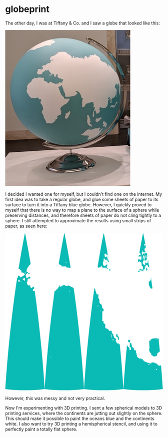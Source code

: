# globeprint

The other day, I was at Tiffany & Co. and I saw a globe that looked like this:

![Tiffany blue globe](images/globe.png)

I decided I wanted one for myself, but I couldn't find one on the internet. My first idea was to take a regular globe, and glue some sheets of paper to its surface to turn it into a Tiffany blue globe. However, I quickly proved to myself that there is no way to map a plane to the surface of a sphere while preserving distances, and therefore sheets of paper do not cling tightly to a sphere. I still attempted to approximate the results using small strips of paper, as seen here:

![Strips of globe](images/octant_true_0.png)

However, this was messy and not very practical.

Now I'm experimenting with 3D printing. I sent a few spherical models to 3D printing services, where the continents are jutting out slightly on the sphere. This should make it possible to paint the oceans blue and the continents white. I also want to try 3D printing a hemispherical stencil, and using it to perfectly paint a totally flat sphere.

